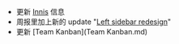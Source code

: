 - 更新 [Innis](Innis.md) 信息
- 周报里加上新的 update "[Left sidebar redesign](https://roamresearch.com/#/app/help/page/UxJ0nGW7v)"
- 更新 [Team Kanban](Team Kanban.md)
